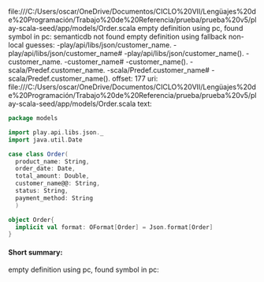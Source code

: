file:///C:/Users/oscar/OneDrive/Documentos/CICLO%20VII/Lengüajes%20de%20Programación/Trabajo%20de%20Referencia/prueba/prueba%20v5/play-scala-seed/app/models/Order.scala
empty definition using pc, found symbol in pc: 
semanticdb not found
empty definition using fallback
non-local guesses:
	 -play/api/libs/json/customer_name.
	 -play/api/libs/json/customer_name#
	 -play/api/libs/json/customer_name().
	 -customer_name.
	 -customer_name#
	 -customer_name().
	 -scala/Predef.customer_name.
	 -scala/Predef.customer_name#
	 -scala/Predef.customer_name().
offset: 177
uri: file:///C:/Users/oscar/OneDrive/Documentos/CICLO%20VII/Lengüajes%20de%20Programación/Trabajo%20de%20Referencia/prueba/prueba%20v5/play-scala-seed/app/models/Order.scala
text:
```scala
package models

import play.api.libs.json._
import java.util.Date

case class Order(
  product_name: String,
  order_date: Date,
  total_amount: Double,
  customer_name@@: String,
  status: String,
  payment_method: String
  )

object Order{
  implicit val format: OFormat[Order] = Json.format[Order]
}

```


#### Short summary: 

empty definition using pc, found symbol in pc: 
